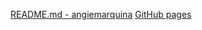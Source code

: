 [README.md - angiemarquina](https://github.com/angiemarquina/DEV001-md-links/blob/main/README.md)
[GitHub pages](https://pages.github.co/)